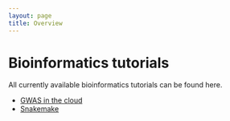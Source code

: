 ```yaml
---
layout: page
title: Overview
---
```


Bioinformatics tutorials
===========================================

All currently available bioinformatics tutorials can be found here.

- [GWAS in the cloud](./GWAS-in-the-cloud/index.md)
- [Snakemake](./Snakemake/index.md)
